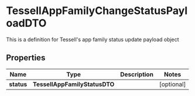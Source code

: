 

# TessellAppFamilyChangeStatusPayloadDTO

This is a definition for Tessell's app family status update payload object

## Properties

Name | Type | Description | Notes
------------ | ------------- | ------------- | -------------
**status** | **TessellAppFamilyStatusDTO** |  |  [optional]



